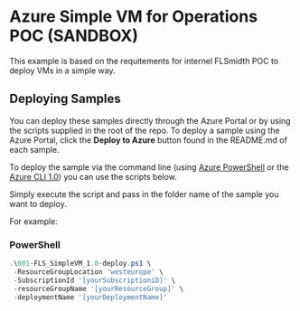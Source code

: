 # Azure Simple VM for Operations POC (SANDBOX)
This example is based on the requitements for internel FLSmidth POC to deploy VMs in a simple way.

## Deploying Samples

You can deploy these samples directly through the Azure Portal or by using the scripts supplied in the root of the repo.
To deploy a sample using the Azure Portal, click the **Deploy to Azure** button found in the README.md of each sample.

To deploy the sample via the command line (using [Azure PowerShell](https://docs.microsoft.com/en-us/powershell/azure/overview) or the [Azure CLI 1.0](https://docs.microsoft.com/en-us/azure/cli-install-nodejs)) you can use the scripts below.

Simply execute the script and pass in the folder name of the sample you want to deploy.  

For example:

### PowerShell
```PowerShell
.\001-FLS_SimpleVM_1.0-deploy.ps1 \
 -ResourceGroupLocation 'westeurope' \
 -SubscriptionId '[yourSubscriptioniD]' \
 -resourceGroupName '[yourResourceGroup]' \
 -deploymentName '[yourDeploymentName]'
```